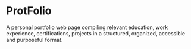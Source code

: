 # ProtFolio
A personal portfolio web page compiling relevant education, work experience, certifications, projects in a structured, organized, accessible and purposeful format.
